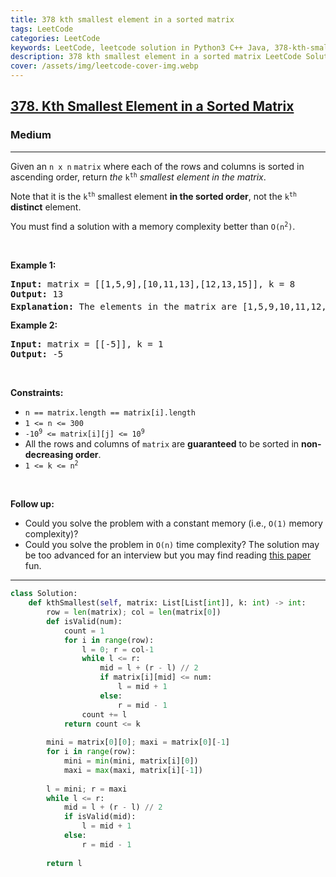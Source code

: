```yaml
---
title: 378 kth smallest element in a sorted matrix
tags: LeetCode
categories: LeetCode
keywords: LeetCode, leetcode solution in Python3 C++ Java, 378-kth-smallest-element-in-a-sorted-matrix solution
description: 378 kth smallest element in a sorted matrix LeetCode Solution Explained
cover: /assets/img/leetcode-cover-img.webp
---
```





<h2><a href="https://leetcode.com/problems/kth-smallest-element-in-a-sorted-matrix/">378. Kth Smallest Element in a Sorted Matrix</a></h2><h3>Medium</h3><hr><div><p>Given an <code>n x n</code> <code>matrix</code> where each of the rows and columns is sorted in ascending order, return <em>the</em> <code>k<sup>th</sup></code> <em>smallest element in the matrix</em>.</p>

<p>Note that it is the <code>k<sup>th</sup></code> smallest element <strong>in the sorted order</strong>, not the <code>k<sup>th</sup></code> <strong>distinct</strong> element.</p>

<p>You must find a solution with a memory complexity better than <code>O(n<sup>2</sup>)</code>.</p>

<p>&nbsp;</p>
<p><strong>Example 1:</strong></p>

<pre><strong>Input:</strong> matrix = [[1,5,9],[10,11,13],[12,13,15]], k = 8
<strong>Output:</strong> 13
<strong>Explanation:</strong> The elements in the matrix are [1,5,9,10,11,12,13,<u><strong>13</strong></u>,15], and the 8<sup>th</sup> smallest number is 13
</pre>

<p><strong>Example 2:</strong></p>

<pre><strong>Input:</strong> matrix = [[-5]], k = 1
<strong>Output:</strong> -5
</pre>

<p>&nbsp;</p>
<p><strong>Constraints:</strong></p>

<ul>
	<li><code>n == matrix.length == matrix[i].length</code></li>
	<li><code>1 &lt;= n &lt;= 300</code></li>
	<li><code>-10<sup>9</sup> &lt;= matrix[i][j] &lt;= 10<sup>9</sup></code></li>
	<li>All the rows and columns of <code>matrix</code> are <strong>guaranteed</strong> to be sorted in <strong>non-decreasing order</strong>.</li>
	<li><code>1 &lt;= k &lt;= n<sup>2</sup></code></li>
</ul>

<p>&nbsp;</p>
<p><strong>Follow up:</strong></p>

<ul>
	<li>Could you solve the problem with a constant memory (i.e., <code>O(1)</code> memory complexity)?</li>
	<li>Could you solve the problem in <code>O(n)</code> time complexity? The solution may be too advanced for an interview but you may find reading <a href="http://www.cse.yorku.ca/~andy/pubs/X+Y.pdf" target="_blank">this paper</a> fun.</li>
</ul>
</div>

---




```python
class Solution:
    def kthSmallest(self, matrix: List[List[int]], k: int) -> int:
        row = len(matrix); col = len(matrix[0])
        def isValid(num):
            count = 1
            for i in range(row):
                l = 0; r = col-1
                while l <= r:
                    mid = l + (r - l) // 2
                    if matrix[i][mid] <= num:
                        l = mid + 1
                    else:
                        r = mid - 1
                count += l
            return count <= k
        
        mini = matrix[0][0]; maxi = matrix[0][-1]
        for i in range(row):
            mini = min(mini, matrix[i][0])
            maxi = max(maxi, matrix[i][-1])
            
        l = mini; r = maxi
        while l <= r:
            mid = l + (r - l) // 2
            if isValid(mid):
                l = mid + 1
            else: 
                r = mid - 1
                
        return l
```
